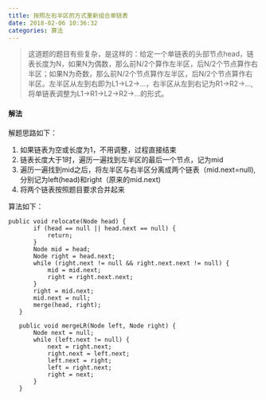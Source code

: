 ```yaml
---
title: 按照左右半区的方式重新组合单链表
date: 2018-02-06 10:36:32
categories: 算法
---
```


 > 这道题的题目有些复杂，是这样的：给定一个单链表的头部节点head，链表长度为N，如果N为偶数，那么前N/2个算作左半区，后N/2个节点算作右半区；如果N为奇数，那么前N/2个节点算作左半区，后N/2个节点算作右半区。左半区从左到右即为L1->L2->...，右半区从左到右记为R1->R2->...,将单链表调整为L1->R1->L2->R2->...的形式。

#### 解法

 解题思路如下：

 1. 如果链表为空或长度为1，不用调整，过程直接结束
 2. 链表长度大于1时，遍历一遍找到左半区的最后一个节点，记为mid
 3. 遍历一遍找到mid之后，将左半区与右半区分离成两个链表（mid.next=null),分别记为left(head)和right（原来的mid.next)
 4. 将两个链表按照题目要求合并起来

算法如下：
 ```
public void relocate(Node head) {
        if (head == null || head.next == null) {
            return;
        }
        Node mid = head;
        Node right = head.next;
        while (right.next != null && right.next.next != null) {
            mid = mid.next;
            right = right.next.next;
        }
        right = mid.next;
        mid.next = null;
        merge(head, right);
    }

    public void mergeLR(Node left, Node right) {
        Node next = null;
        while (left.next != null) {
            next = right.next;
            right.next = left.next;
            left.next = right;
            left = right.next;
            right = next;
        }
    }
 ```

